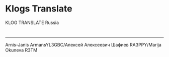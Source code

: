 # Klogs Translate 
KLOG TRANSLATE Russia
#
 ***
 Arnis-Janis ArmansYL3GBC/Алексей Алексеевич Шафиев RA3PPY/Marija Okuneva R3TM 
